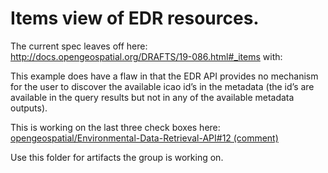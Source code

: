 # Items view of EDR resources.

The current spec leaves off here: http://docs.opengeospatial.org/DRAFTS/19-086.html#_items with:

This example does have a flaw in that the EDR API provides no mechanism for the user to discover the available icao id’s in the metadata (the id’s are available in the query results but not in any of the available metadata outputs).

This is working on the last three check boxes here: [opengeospatial/Environmental-Data-Retrieval-API#12 (comment)](https://github.com/opengeospatial/Environmental-Data-Retrieval-API/issues/12#issuecomment-588001118)

Use this folder for artifacts the group is working on.